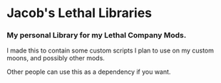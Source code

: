 # Jacob's Lethal Libraries
### My personal Library for my Lethal Company Mods.

I made this to contain some custom scripts I plan to use on my custom moons, and possibly other mods.

Other people can use this as a dependency if you want.
